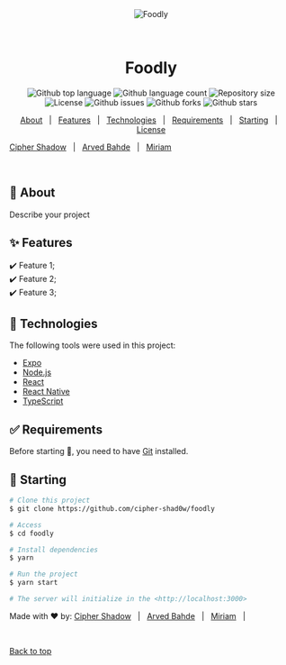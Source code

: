 <div align="center" id="top"> 
  <img src="./.github/app.gif" alt="Foodly" />

  &#xa0;

  <!-- <a href="https://foodly.streamlit.app">Demo</a> -->
</div>

<h1 align="center">Foodly</h1>

<p align="center">
  <img alt="Github top language" src="https://img.shields.io/github/languages/top/cipher-shad0w/foodly?color=56BEB8">

  <img alt="Github language count" src="https://img.shields.io/github/languages/count/cipher-shad0w/foodly?color=56BEB8">

  <img alt="Repository size" src="https://img.shields.io/github/repo-size/cipher-shad0w/foodly?color=56BEB8">

  <img alt="License" src="https://img.shields.io/github/license/cipher-shad0w/foodly?color=56BEB8">

  <img alt="Github issues" src="https://img.shields.io/github/issues/cipher-shad0w/foodly?color=56BEB8" />

  <img alt="Github forks" src="https://img.shields.io/github/forks/cipher-shad0w/foodly?color=56BEB8" />

  <img alt="Github stars" src="https://img.shields.io/github/stars/cipher-shad0w/foodly?color=56BEB8" />
</p>

<!-- Status -->

<!-- <h4 align="center"> 
	🚧  Foodly 🚀 Under construction...  🚧
</h4> 

<hr> -->

<p align="center">
  <a href="#dart-about">About</a> &#xa0; | &#xa0; 
  <a href="#sparkles-features">Features</a> &#xa0; | &#xa0;
  <a href="#rocket-technologies">Technologies</a> &#xa0; | &#xa0;
  <a href="#white_check_mark-requirements">Requirements</a> &#xa0; | &#xa0;
  <a href="#checkered_flag-starting">Starting</a> &#xa0; | &#xa0;
  <a href="#memo-license">License</a>
</p>

<p>
  <a href="https://github.com/cipher-shad0w" target="_blank">Cipher Shadow</a> &#xa0; | &#xa0;
  <a href="https://github.com/arvedb" target="_blank">Arved Bahde</a> &#xa0; | &#xa0;
  <a href="https://github.com/mirixy" target="_blank">Miriam</a>
</p>

<br>

## :dart: About ##

Describe your project

## :sparkles: Features ##

:heavy_check_mark: Feature 1;\
:heavy_check_mark: Feature 2;\
:heavy_check_mark: Feature 3;

## :rocket: Technologies ##

The following tools were used in this project:

- [Expo](https://expo.io/)
- [Node.js](https://nodejs.org/en/)
- [React](https://pt-br.reactjs.org/)
- [React Native](https://reactnative.dev/)
- [TypeScript](https://www.typescriptlang.org/)

## :white_check_mark: Requirements ##

Before starting :checkered_flag:, you need to have [Git](https://git-scm.com) installed.

## :checkered_flag: Starting ##

```bash
# Clone this project
$ git clone https://github.com/cipher-shad0w/foodly

# Access
$ cd foodly

# Install dependencies
$ yarn

# Run the project
$ yarn start

# The server will initialize in the <http://localhost:3000>
```


Made with :heart: by:
<a href="https://github.com/cipher-shad0w" target="_blank">Cipher Shadow</a> &#xa0; | &#xa0;
<a href="https://github.com/arvedb" target="_blank">Arved Bahde</a> &#xa0; | &#xa0;
<a href="https://github.com/mirixy" target="_blank">Miriam</a>  &#xa0; | &#xa0;

&#xa0;

<a href="#top">Back to top</a>
